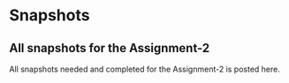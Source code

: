 # Snapshots

## All snapshots for the Assignment-2

All snapshots needed and completed for the Assignment-2 is posted here.
